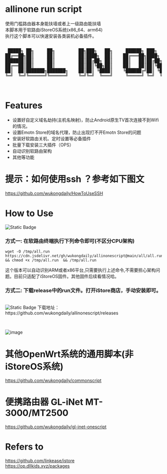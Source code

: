 # allinone run script<br>
使用门槛路由器本身能扶墙或者上一级路由能扶墙<br>
本脚本用于软路由iStoreOS系统(x86_64、arm64)<br>
执行这个脚本可以快速安装各类装机必备插件。<br>


<pre>

 █████╗ ██╗     ██╗         ██╗███╗   ██╗     ██████╗ ███╗   ██╗███████╗    ██╗  ██╗ █████╗  ██████╗ 
██╔══██╗██║     ██║         ██║████╗  ██║    ██╔═══██╗████╗  ██║██╔════╝    ╚██╗██╔╝██╔══██╗██╔════╝ 
███████║██║     ██║         ██║██╔██╗ ██║    ██║   ██║██╔██╗ ██║█████╗       ╚███╔╝ ╚█████╔╝███████╗ 
██╔══██║██║     ██║         ██║██║╚██╗██║    ██║   ██║██║╚██╗██║██╔══╝       ██╔██╗ ██╔══██╗██╔═══██╗
██║  ██║███████╗███████╗    ██║██║ ╚████║    ╚██████╔╝██║ ╚████║███████╗    ██╔╝ ██╗╚█████╔╝╚██████╔╝
╚═╝  ╚═╝╚══════╝╚══════╝    ╚═╝╚═╝  ╚═══╝     ╚═════╝ ╚═╝  ╚═══╝╚══════╝    ╚═╝  ╚═╝ ╚════╝  ╚═════╝ 
                                                                                                     
 </pre>                                                      
                                                       
# Features<br>
* 设置好自定义域名劫持(主机名映射)，防止Android原生TV首次连接不到Wifi的情况。<br>
* 设置Emotn Store的域名代理，防止出现打不开Emotn Store的问题<br>
* 安装好软路由关机、定时设置等必备插件<br>
* 批量下载安装三大插件（OPS）<br>
* 自动识别软路由架构
* 其他等功能

# 提示：如何使用ssh ？参考如下图文
https://github.com/wukongdaily/HowToUseSSH

# How to Use
 ![Static Badge](https://img.shields.io/badge/all%20in%20one%20script-8A2BE2?logo=black&logoColor=black&label=%E7%BB%88%E7%AB%AF)
<p>
 <h3> 方式一:   在软路由终端执行下列命令即可(不区分CPU架构)</h3>
</p>
<p>

```
wget -O /tmp/all.run https://cdn.jsdelivr.net/gh/wukongdaily/allinonescript@main/all/all.run && chmod +x /tmp/all.run  && /tmp/all.run

```

</p>

<p>
 这个版本可以自动识别ARM或者x86平台,只需要执行上述命令,不需要担心架构问题。目前只适配了iStoreOS固件。其他固件后续看情况哈。
</p>


 <h3>方式二:   下载release中的run文件。打开iStore商店，手动安装即可。</h3><br>
 <img alt="Static Badge" src="https://img.shields.io/badge/xxx.run-FF4500?logo=black&logoColor=black&label=iStore%E5%95%86%E5%BA%97%E7%A6%BB%E7%BA%BF%E5%AE%89%E8%A3%85%E5%8C%85"> 
 下载地址：https://github.com/wukongdaily/allinonescript/releases <br>
 
</p>
<br>

![image](https://github.com/wukongdaily/allinonescript/assets/143675923/885169e1-68b6-4edf-8ece-ca6881d22faf)
<br>





# 其他OpenWrt系统的通用脚本(非iStoreOS系统)
https://github.com/wukongdaily/commonscript<br>

# 便携路由器 GL-iNet MT-3000/MT2500
https://github.com/wukongdaily/gl-inet-onescript

# Refers to
https://github.com/linkease/istore<br>
https://op.dllkids.xyz/packages<br>



